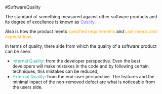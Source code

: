 #SoftwareQuality 

The standard of something measured against other software products and its degree of excellence is known as <span style="color:MediumSlateBlue;">Quality</span>. 

Also is how the product meets <span style="color:orange;">specified requirements</span> and <span style="color:orange;">user needs and expectations</span>. 

In terms of quality, there side from which the quality of a software product can be seen: 

* <span style="color:LIghtSeaGreen;">Internal Quality</span>: from the developer perspective. Even the best developers will make mistakes in the code and by following certain techniques, this mistakes can be reduced, 
* <span style="color:LIghtSeaGreen;">External Quality</span>: from the end-user perspective. The features and the minimal inpact of the non-removed defect are what is noticeable from the users side. 
